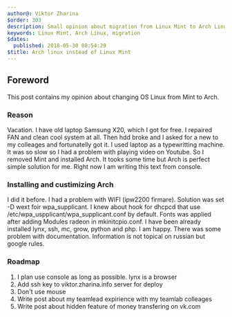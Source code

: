 ```yaml
---
author@: Viktor Zharina
$order: 303
description: Small opinion about migration from Linux Mint to Arch Linux
keywords: Linux Mint, Arch Linux, migration
$dates:
  published: 2018-05-30 08:54:29
$title: Arch linux instead of Linux Mint
---
```

## Foreword
This post contains my opinion about changing OS Linux from Mint to Arch. 

### Reason
Vacation.
I have old laptop Samsung X20, which I got for free. I repaired FAN and clean cool system at all. Then hdd broke and
I asked for a new to my colleages and fortunatelly got it. I used laptop as a typewritting machine. It was so slow
so I had a problem with playing video on Youtube. So I removed Mint and installed Arch. It tooks some time but Arch
is perfect simple solution for me. Right now I am writing this text from console.

### Installing and custimizing Arch
I did it before. I had a problem with WIFI (ipw2200 firmare). Solution was set -D wext foir wpa_supplicant. I knew about
hook for dhcpcd that use /etc/wpa_uspplicant/wpa_supplicant.conf by default. Fonts was applied after adding 
Modules radeon in mkinitcpio.conf. I have been already installed lynx, ssh, mc, grow, python and php. I am happy.
There was some problem with documentation. Information is not topical on russian but google rules.

### Roadmap
1. I plan use console as long as possible. lynx is a browser
2. Add ssh key to viktor.zharina.info server for deploy
3. Don't use mouse
4. Write post about my teamlead expirience with my teamlab colleages
5. Write post about hidden feature of money transfering on vk.com 